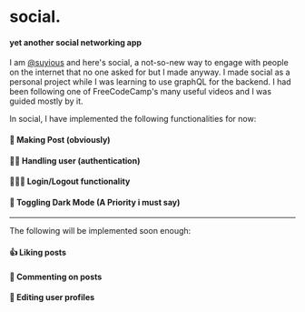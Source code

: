 # social.
#### yet another social networking app

I am [@suyious](https://github.com/suyious) and here's social, a not-so-new way to engage with people on the internet that no one asked for but I made anyway. I made social as a personal project while I was learning to use graphQL for the backend. I had been following one of FreeCodeCamp's many useful videos and I was guided mostly by it.

In social, I have implemented the following functionalities for now:
#### 📮 Making Post (obviously)
#### 🙍🏻 Handling user (authentication)
#### 👨🏻‍💻 Login/Logout functionality
#### 🏴 Toggling Dark Mode (A Priority i must say)
------
The following will be implemented soon enough:
#### 👍 Liking posts
#### 💬 Commenting on posts
#### 👗 Editing user profiles